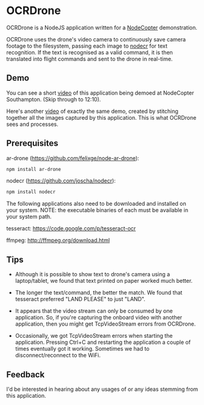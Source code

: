 # OCRDrone

OCRDrone is a NodeJS application written for a [NodeCopter]("http://www.nodecopter.com") demonstration. 

OCRDrone uses the drone's video camera to continuously save camera footage to the filesystem, passing each image to [nodecr]("http://github.com/joscha/nodecr") for text recognition. If the text is recognised as a valid command, it is then translated into flight commands and sent to the drone in real-time.

## Demo
You can see a short [video]("http://youtu.be/Oj0n5iOXN2U?t=12m10s") of this application being demoed at NodeCopter Southampton. (Skip through to 12:10).

Here's another [video]("http://youtu.be/aGo6oPC92QE") of exactly the same demo, created by stitching together all the images captured by this application. This is what OCRDrone sees and processes.

## Prerequisites

ar-drone (https://github.com/felixge/node-ar-drone):

```bash
npm install ar-drone
```

nodecr (https://github.com/joscha/nodecr):

```bash
npm install nodecr
```

The following applications also need to be downloaded and installed on your system. NOTE: the executable binaries of each must be available in your system path.

tesseract: https://code.google.com/p/tesseract-ocr

ffmpeg: http://ffmpeg.org/download.html

## Tips

* Although it is possible to show text to drone's camera using a laptop/tablet, we found that text printed on paper worked much better.

* The longer the text/command, the better the match. We found that tesseract preferred "LAND PLEASE" to just "LAND".

* It appears that the video stream can only be consumed by one application. So, if you're capturing the onboard video with another application, then you might get TcpVideoStream errors from OCRDrone.  

* Occasionally, we got TcpVideoStream errors when starting the application. Pressing Ctrl+C and restarting the application a couple of times eventually got it working. Sometimes we had to disconnect/reconnect to the WiFi.

## Feedback

I'd be interested in hearing about any usages of or any ideas stemming from this application.

